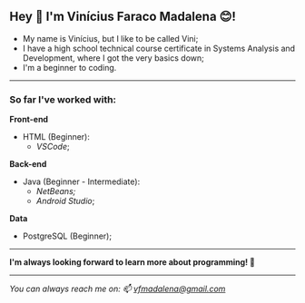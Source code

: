 ## Hey 👋 I'm **Vinícius Faraco Madalena** 😊!

- My name is Vinícius, but I like to be called Vini;
- I have a high school technical course certificate in Systems Analysis and Development, where I got the very basics down;
- I'm a beginner to coding.

---

### So far I've worked with:

   **Front-end**
   - HTML (Beginner): 
     - *VSCode*;
  
   **Back-end**
   - Java (Beginner - Intermediate): 
     - *NetBeans;*
     - *Android Studio*;
  
   **Data**
   - PostgreSQL (Beginner);

---

**I'm always looking forward to learn more about programming! 🤗**

---

*You can always reach me on: 📫 vfmadalena@gmail.com*
<!--
**Vfmada/Vfmada** is a ✨ _special_ ✨ repository because its `README.md` (this file) appears on your GitHub profile.

Here are some ideas to get you started:

- 🔭 I’m currently working on ...
- 🌱 I’m currently learning ...
- 👯 I’m looking to collaborate on ...
- 🤔 I’m looking for help with ...
- 💬 Ask me about ...
- 📫 How to reach me: ...
- 😄 Pronouns: ...
- ⚡ Fun fact: ...
-->
